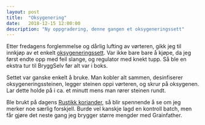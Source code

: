 ```yaml
---
layout: post
title:  "Oksygenering"
date:   2018-12-15 12:00:00
description: "Ny oppgradering, denne gangen et oksygeneringssett"
---
```


Etter fredagens forglemmelse og dårlig lufting av vørteren, gikk jeg til innkjøp av et enkelt [oksygeneringssett](https://www.bryggselv.no/utstyr/104757/oksygeneringssett-enkel-regulator-med-oksygen). Var ikke bare bare å kjøpe, da jeg først endte opp med feil slange, og regulator med knekt tupp. Så ble en ekstra tur til BryggSelv før alt var i boks. 

Settet var ganske enkelt å bruke. Man kobler alt sammen, desinfiserer oksygeneringssteinen, legger steinen oppi vørteren, og skrur på oksygenen. Lar dette holde på i ca. et minutt mens man rører steinen rundt.

Ble brukt på dagens [Rustikk koriander](/batch/8-rustikk-koriander), så blir spennende å se om jeg merker noe særlig forskjell. Burde vel kanskje lagd en kontroll batch, men får gjøre det neste gang jeg brygger større mengder med Grainfather.
